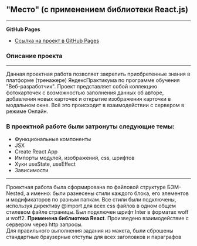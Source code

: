 ## "Место"  (c применением библиотеки React.js)
---------------------------------------------------------------------------------------------------
**GitHub Pages**

* [Ссылка на проект в GitHub Pages](https://nsotnikov16.github.io/mesto-react)


### Описание проекта
---------------------------------------------------------------------------------------------------
Данная проектная работа позволяет закрепить приобретенные знания в платформе (тренажере) ЯндексПрактикума по программе обучения "Веб-разработчик". Проект представляет собой коллекцию фотокарточек с возможностью заполнения данных об авторе, добавления новых карточек и открытие изображения карточки в модальном окне. Всё это происходит в взаимодействии с сервером в режиме Онлайн.
### В проектной работе были затронуты следующие темы:
* Функциональные компоненты
* JSX
* Create React App
* Импорты модулей, изображений, css, шрифтов
* Хуки useState, useEffect
* Зависимости
----------------------------------------------------------------------------------------------------  
Проектная работа была сформирована по файловой структуре БЭМ-Nested, а именно: были разнесены стили каждого блока, его элементов и модификаторов по разным папкам. Все стили были подключены, используя директиву @import для всех css файлов в одном общем стилевом файле страницы. Был подключен шрифт Inter в форматах woff и woff2.  **Применена библиотека React**. Произведено взаимодействие с сервером через http запросы. <br>
Для правильного выполнения задания из макета, были сброшены стандартные браузерные отступы для всех заголовков и параграфов


